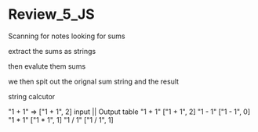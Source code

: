 # Review_5_JS
Scanning for notes looking for sums 

extract the sums as strings 

then evalute them sums 


we then spit out the orignal sum string and the result 

string calcutor 


"1 + 1" => ["1 + 1", 2]
input               ||            Output table 
"1 + 1"                           ["1 + 1", 2]
"1 - 1"                           ["1 - 1", 0]
"1 * 1"                           ["1 * 1", 1]
"1 / 1"                           ["1 / 1", 1]